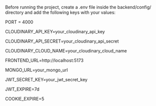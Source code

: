 Before running the project, create a .env file inside the backend/config/ directory and add the following keys with your values:

PORT = 4000

CLOUDINARY_API_KEY=your_cloudinary_api_key

CLOUDINARY_API_SECRET=your_cloudinary_api_secret

CLOUDINARY_CLOUD_NAME=your_cloudinary_cloud_name

FRONTEND_URL=http://localhost:5173

MONGO_URL=your_mongo_url

JWT_SECRET_KEY=your_jwt_secret_key

JWT_EXPIRE=7d

COOKIE_EXPIRE=5

